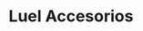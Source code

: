 ---
title: "Luel Accesorios"
url: /ciudad-autonoma-de-buenos-aires/luel-accesorios/
shop: Allgemein
---